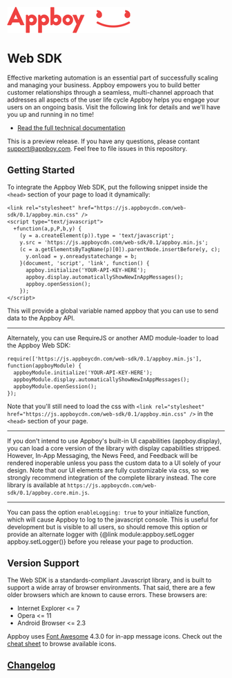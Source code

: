 ![Appboy Logo](https://github.com/Appboy/appboy-web-sdk/blob/master/Appboy_Logo_Smiley_Red.png)

# Web SDK

Effective marketing automation is an essential part of successfully scaling and managing your business. Appboy empowers you to build better customer relationships through a seamless, multi-channel approach that addresses all aspects of the user life cycle Appboy helps you engage your users on an ongoing basis. Visit the following link for details and we'll have you up and running in no time!

- [Read the full technical documentation](https://js.appboycdn.com/web-sdk/0.1/doc/module-appboy.html)

This is a preview release. If you have any questions, please contant support@appboy.com. Feel free to file issues in this repository.

## Getting Started

To integrate the Appboy Web SDK, put the following snippet inside the `<head>` section of your page to load it dynamically:

<!--- UPDATE THESE LOADING SNIPPETS IN THE DEMO APP'S APPLICATION.JS WHEN YOU CHANGE THEM!!
  For context, these are largely standard "load js from js" snippets - the basic approach is to create a script
  element, place it in the DOM, and the browser will do the remote fetch from the CDN.  They're a little weird to
  read because they're semi-minimized to help reduce the amount of space we take up in peoples' applications.
  specifically, all the arguments to the snippet other than the onload callback (y) are only even params to reduce
  repetition and minimize snippet size.  The cheekiness in the parameter naming was straight-up stolen from
  Localytics' version of this snippet: http://docs.localytics.com/#Dev/Integrate/web-integration.html
--->

```
<link rel="stylesheet" href="https://js.appboycdn.com/web-sdk/0.1/appboy.min.css" />
<script type="text/javascript">
  +function(a,p,P,b,y) {
    (y = a.createElement(p)).type = 'text/javascript';
    y.src = 'https://js.appboycdn.com/web-sdk/0.1/appboy.min.js';
    (c = a.getElementsByTagName(p)[0]).parentNode.insertBefore(y, c);
      y.onload = y.onreadystatechange = b;
    }(document, 'script', 'link', function() {
      appboy.initialize('YOUR-API-KEY-HERE');
      appboy.display.automaticallyShowNewInAppMessages();
      appboy.openSession();
    });
</script>
```

This will provide a global variable named appboy that you can use to send data to the Appboy API.

----------------------------------------

Alternately, you can use RequireJS or another AMD module-loader to load the Appboy Web SDK:

```
require(['https://js.appboycdn.com/web-sdk/0.1/appboy.min.js'], function(appboyModule) {
  appboyModule.initialize('YOUR-API-KEY-HERE');
  appboyModule.display.automaticallyShowNewInAppMessages();
  appboyModule.openSession();
});
```

Note that you'll still need to load the css with `<link rel="stylesheet" href="https://js.appboycdn.com/web-sdk/0.1/appboy.min.css" />` in the `<head>` section of your page.

----------------------------------------

If you don't intend to use Appboy's built-in UI capabilities (appboy.display), you can
load a core version of the library with display capabilities stripped. However, In-App Messaging, the News Feed, and 
Feedback will be rendered inoperable unless you pass the custom data to a UI solely of your design. Note that our UI 
elements are fully customizable via css, so we strongly recommend integration of the complete library instead. The core 
library is available at `https://js.appboycdn.com/web-sdk/0.1/appboy.core.min.js`.

----------------------------------------

You can pass the option `enableLogging: true` to your initialize function, which will cause Appboy to log to the javascript console. This is useful for development but is visible to all users, so should remove this option or
provide an alternate logger with {@link module:appboy.setLogger appboy.setLogger()} before you release your page
to production.

## Version Support

The Web SDK is a standards-compliant Javascript library, and is built to support a wide array of browser environments.  That said, there are a few older browsers which are known to cause errors.  These browsers are:

- Internet Explorer <= 7
- Opera <= 11
- Android Browser <= 2.3

Appboy uses [Font Awesome](http://fortawesome.github.io/Font-Awesome/) 4.3.0 for in-app message icons.  Check out the [cheat sheet](http://fortawesome.github.io/Font-Awesome/cheatsheet/) to browse available icons.

## [Changelog](https://github.com/Appboy/appboy-web-sdk/blob/master/CHANGELOG.md)
